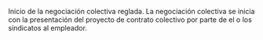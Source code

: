 Inicio de la negociación colectiva reglada. La negociación colectiva se inicia con la presentación del proyecto de contrato colectivo por parte de el o los sindicatos al empleador.